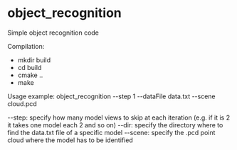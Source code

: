 object_recognition
==================

Simple object recognition code

Compilation:
- mkdir build
- cd build
- cmake .. 
- make

Usage example:
object_recognition --step 1 --dataFile data.txt --scene cloud.pcd

--step: specify how many model views to skip at each iteration (e.g. if it is 2 it takes one model each 2 and so on)
--dir: specify the directory where to find the data.txt file of a specific model
--scene: specify the .pcd point cloud where the model has to be identified